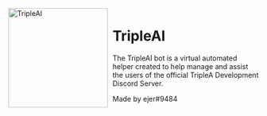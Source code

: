 <img width="200" height="200" align="left" style="float: left; margin: 0 10px 0 0;" alt="TripleAI" src="https://i.imgur.com/6cDojNi.png">

# TripleAI

The TripleAI bot is a virtual automated helper created to help manage and assist the users of the official TripleA Development Discord Server.

Made by ejer#9484
